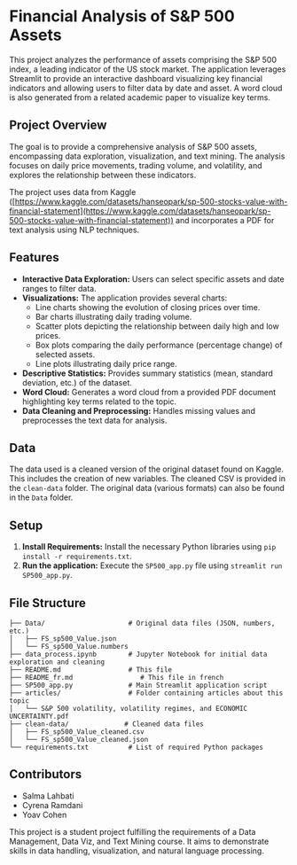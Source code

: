 # Financial Analysis of S&P 500 Assets

This project analyzes the performance of assets comprising the S&P 500 index, a leading indicator of the US stock market.  The application leverages Streamlit to provide an interactive dashboard visualizing key financial indicators and allowing users to filter data by date and asset. A word cloud is also generated from a related academic paper to visualize key terms.

## Project Overview

The goal is to provide a comprehensive analysis of S&P 500 assets, encompassing data exploration, visualization, and text mining.  The analysis focuses on daily price movements, trading volume, and volatility, and explores the relationship between these indicators.

The project uses data from Kaggle ([https://www.kaggle.com/datasets/hanseopark/sp-500-stocks-value-with-financial-statement](https://www.kaggle.com/datasets/hanseopark/sp-500-stocks-value-with-financial-statement)) and incorporates a PDF for text analysis using NLP techniques.

## Features

* **Interactive Data Exploration:** Users can select specific assets and date ranges to filter data.
* **Visualizations:** The application provides several charts:
    * Line charts showing the evolution of closing prices over time.
    * Bar charts illustrating daily trading volume.
    * Scatter plots depicting the relationship between daily high and low prices.
    * Box plots comparing the daily performance (percentage change) of selected assets.
    * Line plots illustrating daily price range.
* **Descriptive Statistics:** Provides summary statistics (mean, standard deviation, etc.) of the dataset.
* **Word Cloud:** Generates a word cloud from a provided PDF document highlighting key terms related to the topic.
* **Data Cleaning and Preprocessing:** Handles missing values and preprocesses the text data for analysis.

## Data

The data used is a cleaned version of the original dataset found on Kaggle.  This includes the creation of new variables.  The cleaned CSV is provided in the `clean-data` folder. The original data (various formats) can also be found in the `Data` folder.

## Setup

1. **Install Requirements:**  Install the necessary Python libraries using `pip install -r requirements.txt`.
2. **Run the application:** Execute the `SP500_app.py` file using `streamlit run SP500_app.py`.

## File Structure

```
├── Data/                     # Original data files (JSON, numbers, etc.)
│   ├── FS_sp500_Value.json
│   └── FS_sp500_Value.numbers
├── data_process.ipynb        # Jupyter Notebook for initial data exploration and cleaning 
├── README.md                 # This file
├── README_fr.md                 # This file in french
├── SP500_app.py              # Main Streamlit application script
├── articles/                 # Folder containing articles about this topic
│   └── S&P 500 volatility, volatility regimes, and ECONOMIC UNCERTAINTY.pdf
├── clean-data/              # Cleaned data files
│   ├── FS_sp500_Value_cleaned.csv
│   └── FS_sp500_Value_cleaned.json
└── requirements.txt          # List of required Python packages
```

## Contributors

- Salma Lahbati
- Cyrena Ramdani
- Yoav Cohen


This project is a student project fulfilling the requirements of a Data Management, Data Viz, and Text Mining course.  It aims to demonstrate skills in data handling, visualization, and natural language processing.